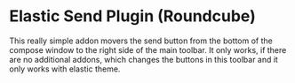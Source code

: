 # Elastic Send Plugin (Roundcube)
This really simple addon movers the send button from the bottom of the compose window to the right side of the main toolbar. It only works, if there are no additional addons, which changes the buttons in this toolbar and it only works with elastic theme.
